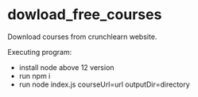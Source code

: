 # dowload_free_courses
Download courses from crunchlearn website.

Executing program:
- install node above 12 version
- run npm i
- run node index.js courseUrl=url outputDir=directory